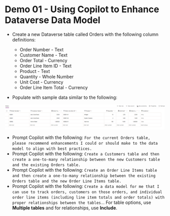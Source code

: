 # Demo 01 - Using Copilot to Enhance Dataverse Data Model

- Create a new Dataverse table called Orders with the following column definitions:

  - Order Number - Text
  - Customer Name - Text
  - Order Total - Currency
  - Order Line Item ID - Text
  - Product - Text
  - Quantity - Whole Number
  - Unit Cost - Currency
  - Order Line Item Total - Currency

- Populate with sample data similar to the following:

![Sample Data](../images/demo01/sample-orders.png)

- Prompt Copilot with the following: `For the current Orders table, please recommend enhancements I could or should make to the data model to align with best practices.`
- Prompt Copilot with the following: `Create a Customers table and then create a one-to-many relationship between the new Customers table and the existing Orders table.`
- Prompt Copilot with the following: `Create an Order Line Items table and then create a one-to-many relationship between the existing Orders table and the new Order Line Items table.`
- Prompt Copilot with the following: `Create a data model for me that I can use to track orders, customers on those orders, and individual order line items (including line item totals and order totals) with proper relationships between the tables.`. For table options, use **Multiple tables** and for relationships, use **Include**.

